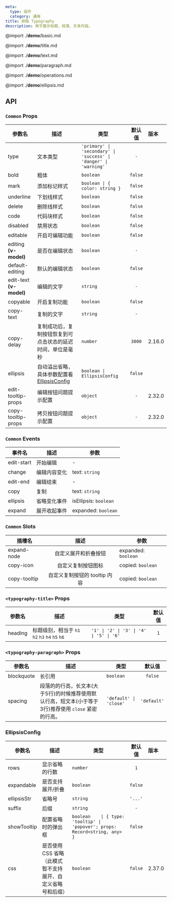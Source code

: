 ```yaml
meta:
  type: 组件
  category: 通用
title: 排版 Typography
description: 用于展示标题、段落、文本内容。
```

@import ./__demo__/basic.md

@import ./__demo__/title.md

@import ./__demo__/text.md

@import ./__demo__/paragraph.md

@import ./__demo__/operations.md

@import ./__demo__/ellipsis.md

## API






### `Common` Props

|参数名|描述|类型|默认值|版本|
|---|---|---|:---:|:---|
|type|文本类型|`'primary' \| 'secondary' \| 'success' \| 'danger' \| 'warning'`|`-`||
|bold|粗体|`boolean`|`false`||
|mark|添加标记样式|`boolean \| { color: string }`|`false`||
|underline|下划线样式|`boolean`|`false`||
|delete|删除线样式|`boolean`|`false`||
|code|代码块样式|`boolean`|`false`||
|disabled|禁用状态|`boolean`|`false`||
|editable|开启可编辑功能|`boolean`|`false`||
|editing **(v-model)**|是否在编辑状态|`boolean`|`-`||
|default-editing|默认的编辑状态|`boolean`|`false`||
|edit-text **(v-model)**|编辑的文字|`string`|`-`||
|copyable|开启复制功能|`boolean`|`false`||
|copy-text|复制的文字|`string`|`-`||
|copy-delay|复制成功后，复制按钮恢复到可点击状态的延迟时间，单位是毫秒|`number`|`3000`|2.16.0|
|ellipsis|自动溢出省略，具体参数配置看 [EllipsisConfig](#EllipsisConfig)|`boolean \| EllipsisConfig`|`false`||
|edit-tooltip-props|编辑按钮问题提示配置|`object`|`-`|2.32.0|
|copy-tooltip-props|拷贝按钮问题提示配置|`object`|`-`|2.32.0|
### `Common` Events

|事件名|描述|参数|
|---|---|---|
|edit-start|开始编辑|-|
|change|编辑内容变化|text: `string`|
|edit-end|编辑结束|-|
|copy|复制|text: `string`|
|ellipsis|省略变化事件|isEllipsis: `boolean`|
|expand|展开收起事件|expanded: `boolean`|
### `Common` Slots

|插槽名|描述|参数|
|---|:---:|---|
|expand-node|自定义展开和折叠按钮|expanded: `boolean`|
|copy-icon|自定义复制按钮图标|copied: `boolean`|
|copy-tooltip|自定义复制按钮的 tooltip 内容|copied: `boolean`|




### `<typography-title>` Props

|参数名|描述|类型|默认值|
|---|---|---|:---:|
|heading|标题级别，相当于 `h1` `h2` `h3` `h4` `h5` `h6`|`'1' \| '2' \| '3' \| '4' \| '5' \| '6'`|`1`|




### `<typography-paragraph>` Props

|参数名|描述|类型|默认值|
|---|---|---|:---:|
|blockquote|长引用|`boolean`|`false`|
|spacing|段落的的行高，长文本(大于5行)的时候推荐使用默认行高，短文本(小于等于3行)推荐使用 `close` 紧密的行高。|`'default' \| 'close'`|`'default'`|








### EllipsisConfig

|参数名|描述|类型|默认值|版本|
|---|---|---|:---:|:---|
|rows|显示省略的行数|`number`|`1`||
|expandable|是否支持展开/折叠|`boolean`|`false`||
|ellipsisStr|省略号|`string`|`'...'`||
|suffix|后缀|`string`|`-`||
|showTooltip|配置省略时的弹出框|`boolean    \| { type: 'tooltip' \| 'popover'; props: Record<string, any> }`|`false`||
|css|是否使用 CSS 省略（此模式暂不支持展开、自定义省略号和后缀）|`boolean`|`false`|2.37.0|


